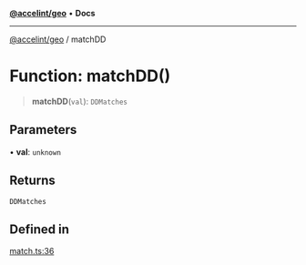 [**@accelint/geo**](../README.md) • **Docs**

***

[@accelint/geo](../README.md) / matchDD

# Function: matchDD()

> **matchDD**(`val`): `DDMatches`

## Parameters

• **val**: `unknown`

## Returns

`DDMatches`

## Defined in

[match.ts:36](https://github.com/gohypergiant/standard-toolkit/blob/258694cea8ed8bbd956b3cf5da47c2c9debcf127/packages/geo/src/coordinates/match.ts#L36)
